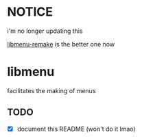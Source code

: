 # NOTICE

i'm no longer updating this

[libmenu-remake](https://github.com/greg0rygreg/libmenu-remake) is the better one now

# libmenu
facilitates the making of menus

## TODO
- [x] document this README (won't do it lmao)
